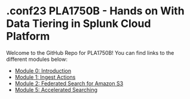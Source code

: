 # .conf23 PLA1750B - Hands on With Data Tiering in Splunk Cloud Platform

Welcome to the GitHub Repo for PLA1750B!  You can find links to the different modules below:

- [Module 0: Introduction](https://github.com/preeves-splunk/pla1750b/blob/v1/module_0/Module%200%20Introduction.md)
- [Module 1: Ingest Actions](https://github.com/preeves-splunk/pla1750b/blob/v1/module_1/Module%201%20Ingest%20Actions.md)
- [Module 2: Federated Search for Amazon S3](https://github.com/preeves-splunk/pla1750b/blob/v1/module_2/Module%202%20FS-S3.md)
- [Module 5: Accelerated Searching](https://github.com/preeves-splunk/pla1750b/blob/v1/module_5/Module%205%20Accelerated%20Searching.md)